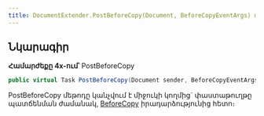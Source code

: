 ```yaml
---
title: DocumentExtender.PostBeforeCopy(Document, BeforeCopyEventArgs) մեթոդ
---
```


## Նկարագիր

**Համարժեքը 4x-ում՝** PostBeforeCopy

```c#
public virtual Task PostBeforeCopy(Document sender, BeforeCopyEventArgs args)
```

PostBeforeCopy մեթոդը կանչվում է միջուկի կողմից` փաստաթուղթը պատճենման ժամանակ, [BeforeCopy](https://armsoft.github.io/as4x-docs/HTM/ProgrGuide/ScriptProcs/BeforeCopy.html) իրադարձությունից հետո։ 

